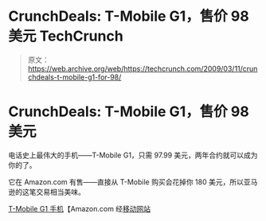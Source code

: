 # CrunchDeals: T-Mobile G1，售价 98 美元 TechCrunch

> 原文：<https://web.archive.org/web/https://techcrunch.com/2009/03/11/crunchdeals-t-mobile-g1-for-98/>

# CrunchDeals: T-Mobile G1，售价 98 美元

电话史上最伟大的手机——T-Mobile G1，只需 97.99 美元，两年合约就可以成为你的了。

它在 Amazon.com 有售——直接从 T-Mobile 购买会花掉你 180 美元，所以亚马逊的这笔交易相当美味。

[T-Mobile G1 手机](https://web.archive.org/web/20221006230425/http://www.amazon.com/T-Mobile-G1-Phone-Google-Black/dp/B001JT1U1E/ "Amazon.com- T-Mobile G1 Phone with Google, Black (T-Mobile)- Cell Phones & Service")【Amazon.com 经[移动网站](https://web.archive.org/web/20221006230425/http://mobilitysite.com/2009/03/t-mobile-g1-for-under-100/)